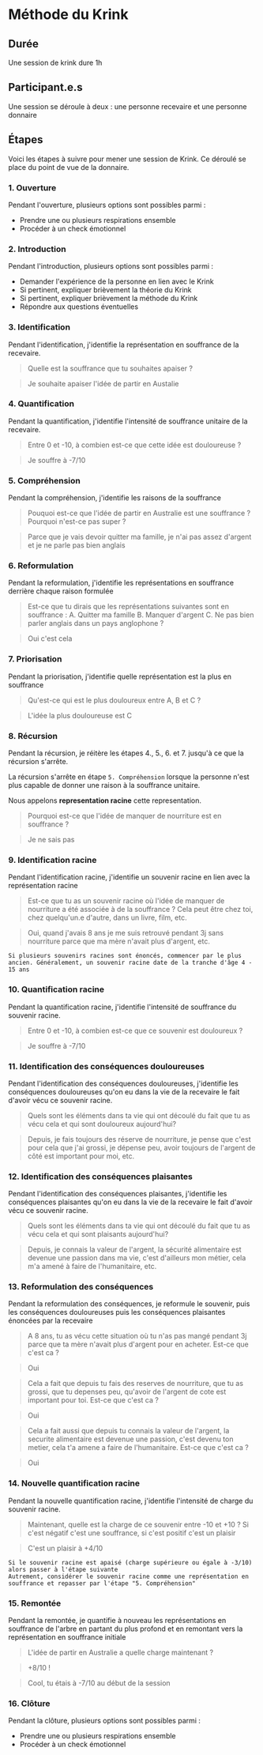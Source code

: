 # Méthode du Krink

## Durée
Une session de krink dure 1h

## Participant.e.s
Une session se déroule à deux : une personne recevaire et une personne donnaire

## Étapes
Voici les étapes à suivre pour mener une session de Krink. Ce déroulé se place du point de vue de la donnaire.

### 1. Ouverture
Pendant l'ouverture, plusieurs options sont possibles parmi :
- Prendre une ou plusieurs respirations ensemble
- Procéder à un check émotionnel

### 2. Introduction
Pendant l'introduction, plusieurs options sont possibles parmi :
- Demander l'expérience de la personne en lien avec le Krink
- Si pertinent, expliquer brièvement la théorie du Krink
- Si pertinent, expliquer brièvement la méthode du Krink
- Répondre aux questions éventuelles

### 3. Identification
Pendant l'identification, j'identifie la représentation en souffrance de la recevaire.
> Quelle est la souffrance que tu souhaites apaiser ?

> Je souhaite apaiser l'idée de partir en Austalie

### 4. Quantification
Pendant la quantification, j'identifie l'intensité de souffrance unitaire de la recevaire.
> Entre 0 et -10, à combien est-ce que cette idée est douloureuse  ?

> Je souffre à -7/10

### 5. Compréhension
Pendant la compréhension, j'identifie les raisons de la souffrance
> Pouquoi est-ce que l'idée de partir en Australie est une souffrance ? Pourquoi n'est-ce pas super ?

> Parce que je vais devoir quitter ma famille, je n'ai pas assez d'argent et je ne parle pas bien anglais

### 6. Reformulation
Pendant la reformulation, j'identifie les représentations en souffrance derrière chaque raison formulée
> Est-ce que tu dirais que les représentations suivantes sont en souffrance :
A. Quitter ma famille
B. Manquer d'argent
C. Ne pas bien parler anglais dans un pays anglophone
?

> Oui c'est cela

### 7. Priorisation
Pendant la priorisation, j'identifie quelle représentation est la plus en souffrance
> Qu'est-ce qui est le plus douloureux entre A, B et C ?

> L'idée la plus douloureuse est C

### 8. Récursion
Pendant la récursion, je réitère les étapes 4., 5., 6. et 7. jusqu'à ce que la récursion s'arrête.

La récursion s'arrête en étape `5. Compréhension` lorsque la personne n'est plus capable de donner une raison à la souffrance unitaire.

Nous appelons **representation racine** cette representation.

> Pourquoi est-ce que l'idée de manquer de nourriture est en souffrance ?

> Je ne sais pas

### 9. Identification racine
Pendant l'identification racine, j'identifie un souvenir racine en lien avec la représentation racine
> Est-ce que tu as un souvenir racine où l'idée de manquer de nourriture a été associée à de la souffrance ? Cela peut être chez toi, chez quelqu'un.e d'autre, dans un livre, film, etc.

> Oui, quand j'avais 8 ans je me suis retrouvé pendant 3j sans nourriture parce que ma mère n'avait plus d'argent, etc.

```
Si plusieurs souvenirs racines sont énoncés, commencer par le plus ancien. Généralement, un souvenir racine date de la tranche d'âge 4 - 15 ans
```

### 10. Quantification racine
Pendant la quantification racine, j'identifie l'intensité de souffrance du souvenir racine.
> Entre 0 et -10, à combien est-ce que ce souvenir est douloureux ?

> Je souffre à -7/10

### 11. Identification des conséquences douloureuses
Pendant l'identification des conséquences douloureuses, j'identifie les conséquences douloureuses qu'on eu dans la vie de la recevaire le fait d'avoir vécu ce souvenir racine.
> Quels sont les éléments dans ta vie qui ont découlé du fait que tu as vécu cela et qui sont douloureux aujourd'hui?

> Depuis, je fais toujours des réserve de nourriture, je pense que c'est pour cela que j'ai grossi, je dépense peu, avoir toujours de l'argent de côté est important pour moi, etc.

### 12. Identification des conséquences plaisantes
Pendant l'identification des conséquences plaisantes, j'identifie les conséquences plaisantes qu'on eu dans la vie de la recevaire le fait d'avoir vécu ce souvenir racine.
> Quels sont les éléments dans ta vie qui ont découlé du fait que tu as vécu cela et qui sont plaisants aujourd'hui?

> Depuis, je connais la valeur de l'argent, la sécurité alimentaire est devenue une passion dans ma vie, c'est d'ailleurs mon métier, cela m'a amené à faire de l'humanitaire, etc.

### 13. Reformulation des conséquences
Pendant la reformulation des conséquences, je reformule le souvenir, puis les conséquences douloureuses puis les conséquences plaisantes énoncées par la recevaire
> A 8 ans, tu as vécu cette situation où tu n'as pas mangé pendant 3j parce que ta mère n'avait plus d'argent pour en acheter. Est-ce que c'est ca ?

> Oui

> Cela a fait que depuis tu fais des reserves de nourriture, que tu as grossi, que tu depenses peu, qu'avoir de l'argent de cote est important pour toi. Est-ce que c'est ca ?

> Oui

> Cela a fait aussi que depuis tu connais la valeur de l'argent, la securite alimentaire est devenue une passion, c'est devenu ton metier, cela t'a amene a faire de l'humanitaire. Est-ce que c'est ca ?

> Oui

### 14. Nouvelle quantification racine
Pendant la nouvelle quantification racine, j'identifie l'intensité de charge du souvenir racine.
> Maintenant, quelle est la charge de ce souvenir entre -10 et +10 ? Si c'est négatif c'est une souffrance, si c'est positif c'est un plaisir

> C'est un plaisir à +4/10

```
Si le souvenir racine est apaisé (charge supérieure ou égale à -3/10) alors passer à l'étape suivante
Autrement, considérer le souvenir racine comme une représentation en souffrance et repasser par l'étape "5. Compréhension" 
```

### 15. Remontée
Pendant la remontée, je quantifie à nouveau les représentations en souffrance de l'arbre en partant du plus profond et en remontant vers la représentation en souffrance initiale
> L'idée de partir en Australie a quelle charge maintenant ?

> +8/10 !

> Cool, tu étais à -7/10 au début de la session

### 16. Clôture
Pendant la clôture, plusieurs options sont possibles parmi :
- Prendre une ou plusieurs respirations ensemble
- Procéder à un check émotionnel
